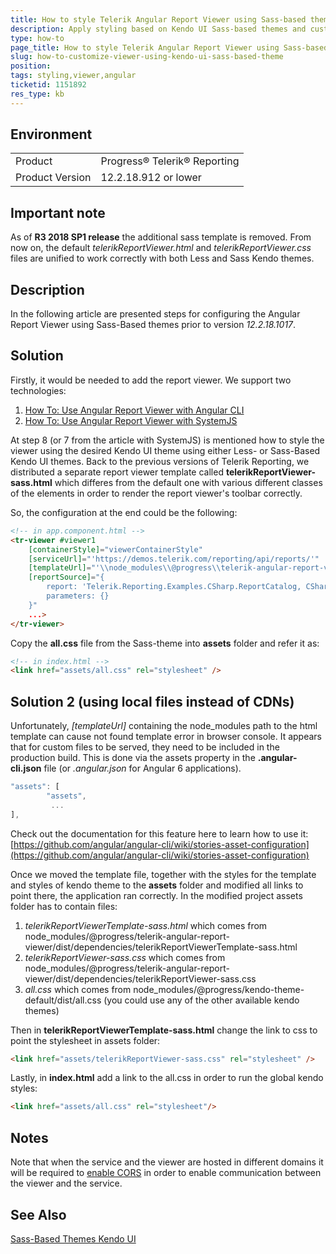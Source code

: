 ```yaml
---
title: How to style Telerik Angular Report Viewer using Sass-based themes
description: Apply styling based on Kendo UI Sass-based themes and custom HTML template for the HTML5 Report Viewer
type: how-to
page_title: How to style Telerik Angular Report Viewer using Sass-based themes
slug: how-to-customize-viewer-using-kendo-ui-sass-based-theme
position: 
tags: styling,viewer,angular
ticketid: 1151892
res_type: kb
---
```


## Environment
<table>
	<tr>
		<td>Product</td>
		<td>Progress® Telerik® Reporting</td>
	</tr>
	<tr>
		<td>Product Version</td>
		<td>12.2.18.912 or lower</td>
	</tr>
</table>

## Important note
As of **R3 2018 SP1 release** the additional sass template is removed. From now on, the default *telerikReportViewer.html* and *telerikReportViewer.css* files are unified to work correctly with both Less and Sass Kendo themes.

## Description
In the following article are presented steps for configuring the Angular Report Viewer using Sass-Based themes prior to version *12.2.18.1017*.

## Solution
Firstly, it would be needed to add the report viewer. We support two technologies:

1. [How To: Use Angular Report Viewer with Angular CLI](https://docs.telerik.com/reporting/angular-report-how-to-use-with-angular-cli) 
2. [How To: Use Angular Report Viewer with SystemJS](https://docs.telerik.com/reporting/angular-report-how-to-use-with-systemjs)

At step 8 (or 7 from the article with SystemJS) is mentioned how to style the viewer using the desired Kendo UI theme using either Less- or Sass-Based Kendo UI themes. 
Back to the previous versions of Telerik Reporting, we distributed a separate report viewer template called **telerikReportViewer-sass.html** which differes from the default one with various different classes of the elements in order to render the report viewer's toolbar correctly.

So, the configuration at the end could be the following:
``` HTML
<!-- in app.component.html -->
<tr-viewer #viewer1 
    [containerStyle]="viewerContainerStyle"
    [serviceUrl]="'https://demos.telerik.com/reporting/api/reports/'"
    [templateUrl]="'\\node_modules\\@progress\\telerik-angular-report-viewer\\dist\\dependencies\\telerikReportViewerTemplate-sass.html'"
    [reportSource]="{
        report: 'Telerik.Reporting.Examples.CSharp.ReportCatalog, CSharp.ReportLibrary, Version=1.0.0.0, Culture=neutral, PublicKeyToken=null',
        parameters: {}
    }"
    ...>
</tr-viewer>
```
Copy the **all.css** file from the Sass-theme into **assets** folder and refer it as:
``` HTML
<!-- in index.html -->
<link href="assets/all.css" rel="stylesheet" />
```

## Solution 2 (using local files instead of CDNs)
Unfortunately, *[templateUrl]* containing the node_modules path to the html template can cause not found template error in browser console. It appears that for custom files to be served, they need to be included in the production build. This is done via the assets property in the **.angular-cli.json** file (or *.angular.json* for Angular 6 applications). 

```javascript
"assets": [
        "assets",
         ...
],
```

Check out the documentation for this feature here to learn how to use it: [https://github.com/angular/angular-cli/wiki/stories-asset-configuration](https://github.com/angular/angular-cli/wiki/stories-asset-configuration)

Once we moved the template file, together with the styles for the template and styles of kendo theme to the **assets** folder and modified all links to point there, the application ran correctly.
In the modified project assets folder has to contain files:

1. *telerikReportViewerTemplate-sass.html* which comes from node_modules/@progress/telerik-angular-report-viewer/dist/dependencies/telerikReportViewerTemplate-sass.html
2. *telerikReportViewer-sass.css* which comes from node_modules/@progress/telerik-angular-report-viewer/dist/dependencies/telerikReportViewer-sass.css
3. *all.css* which comes from node_modules/@progress/kendo-theme-default/dist/all.css (you could use any of the other available kendo themes)

Then in **telerikReportViewerTemplate-sass.html** change the link to css to point the stylesheet in assets folder:

```HTML
<link href="assets/telerikReportViewer-sass.css" rel="stylesheet" />
```

Lastly, in **index.html** add a link to the all.css in order to run the global kendo styles:

```HTML
<link href="assets/all.css" rel="stylesheet"/>
```

## Notes
Note that when the service and the viewer are hosted in different domains it will be required to [enable CORS](https://docs.microsoft.com/en-us/aspnet/web-api/overview/security/enabling-cross-origin-requests-in-web-api) in order to enable communication between the viewer and the service.

## See Also
[Sass-Based Themes Kendo UI](https://docs.telerik.com/kendo-ui/styles-and-layout/sass-themes)
